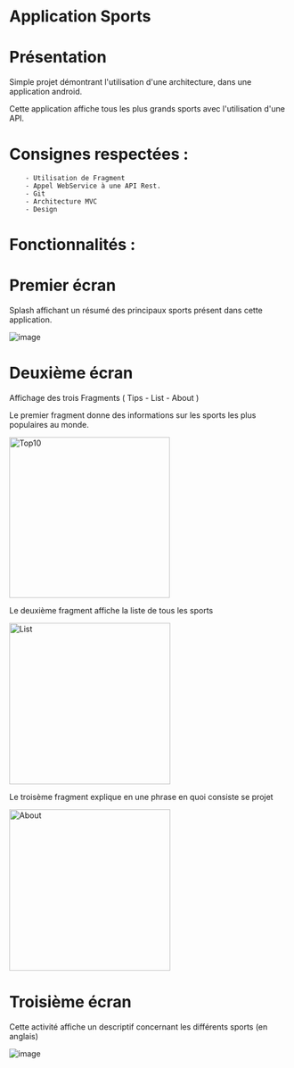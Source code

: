 # Application Sports

# Présentation

Simple projet démontrant l'utilisation d'une architecture, dans une application android.

Cette application affiche tous les plus grands sports avec l'utilisation d'une API.

# Consignes respectées :
        - Utilisation de Fragment
        - Appel WebService à une API Rest.
        - Git
        - Architecture MVC
        - Design

            
# Fonctionnalités :
# Premier écran

Splash affichant un résumé des principaux sports présent dans cette application.

![image](https://user-images.githubusercontent.com/46956121/54956824-4a5c0280-4f51-11e9-9ceb-4326aa36f10c.png)


# Deuxième écran

Affichage des trois Fragments ( Tips - List - About ) 

Le premier fragment donne des informations sur les sports les plus populaires au monde.

<img width="288" alt="Top10" src="https://user-images.githubusercontent.com/46956121/70868258-32189180-1f7f-11ea-8f8a-420c82cc5931.png">

Le deuxième fragment affiche la liste de tous les sports

<img width="289" alt="List" src="https://user-images.githubusercontent.com/46956121/70868219-cf26fa80-1f7e-11ea-9b97-012d208bd3e3.png">

Le troisème fragment explique en une phrase en quoi consiste se projet

<img width="289" alt="About" src="https://user-images.githubusercontent.com/46956121/70868264-465c8e80-1f7f-11ea-9018-18e20074a897.png">


# Troisième écran

Cette activité affiche un descriptif concernant les différents sports (en anglais)

![image](https://user-images.githubusercontent.com/46956121/54956752-1254bf80-4f51-11e9-8cb3-2088ecf6c488.png)

